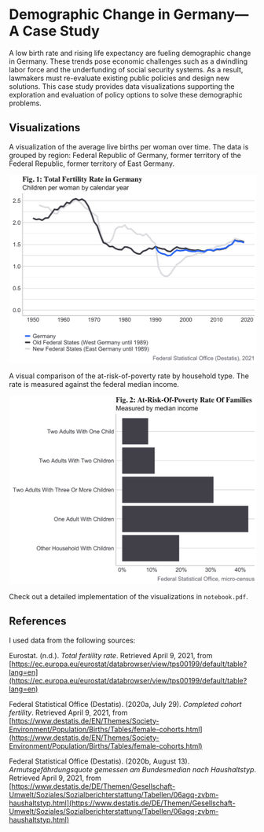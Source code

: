 # Demographic Change in Germany—A Case Study

A low birth rate and rising life expectancy are fueling demographic change in Germany. These trends pose economic challenges such as a dwindling labor force and the underfunding of social security systems. As a result, lawmakers must re-evaluate existing public policies and design new solutions. This case study provides data visualizations supporting the exploration and evaluation of policy options to solve these demographic problems.

## Visualizations

A visualization of the average live births per woman over time. The data is grouped by region: Federal Republic of Germany, former territory of the Federal Republic, former territory of East Germany.

<p align="center">
    <img src="figures/plot_1_fertility_rate.png" alt="Total Fertility Rate in Germany" height="384">
</p

A visual comparison of the at-risk-of-poverty rate by household type. The rate is measured against the federal median income.

<p align="center">
    <img src="figures/plot_2_poverty_risk_rate.png" alt="At-Risk-Of-Poverty Rate Of Families" height="384">
</p

Check out a detailed implementation of the visualizations in `notebook.pdf`.

## References

I used data from the following sources:

Eurostat. (n.d.). _Total fertility rate_. Retrieved April 9, 2021, from [https://ec.europa.eu/eurostat/databrowser/view/tps00199/default/table?lang=en](https://ec.europa.eu/eurostat/databrowser/view/tps00199/default/table?lang=en)

Federal Statistical Office (Destatis). (2020a, July 29). _Completed cohort fertility_. Retrieved April 9, 2021, from [https://www.destatis.de/EN/Themes/Society-Environment/Population/Births/Tables/female-cohorts.html](https://www.destatis.de/EN/Themes/Society-Environment/Population/Births/Tables/female-cohorts.html)

Federal Statistical Office (Destatis). (2020b, August 13). _Armutsgefährdungsquote gemessen am Bundesmedian nach Haushaltstyp_. Retrieved April 9, 2021, from [https://www.destatis.de/DE/Themen/Gesellschaft-Umwelt/Soziales/Sozialberichterstattung/Tabellen/06agq-zvbm-haushaltstyp.html](https://www.destatis.de/DE/Themen/Gesellschaft-Umwelt/Soziales/Sozialberichterstattung/Tabellen/06agq-zvbm-haushaltstyp.html)
